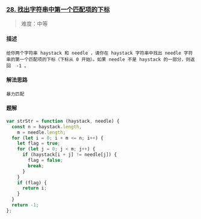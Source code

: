 ### [28. 找出字符串中第一个匹配项的下标](https://leetcode.cn/problems/find-the-index-of-the-first-occurrence-in-a-string/)

> 难度：中等

#### 描述

```
给你两个字符串 haystack 和 needle ，请你在 haystack 字符串中找出 needle 字符串的第一个匹配项的下标（下标从 0 开始）。如果 needle 不是 haystack 的一部分，则返回  -1 。
```

#### 解法思路

```
暴力匹配
```

#### 题解

```js
var strStr = function (haystack, needle) {
  const n = haystack.length,
    m = needle.length;
  for (let i = 0; i + m <= n; i++) {
    let flag = true;
    for (let j = 0; j < m; j++) {
      if (haystack[i + j] != needle[j]) {
        flag = false;
        break;
      }
    }
    if (flag) {
      return i;
    }
  }
  return -1;
};
```
